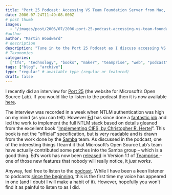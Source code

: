 ```yaml
---
title: "Port 25 Podcast: Accessing VS Team Foundation Server from Mac, UNIX or Linux through Eclipse"
date: 2006-07-24T11:49:08.000Z
# post thumb
images:
  - "/images/post/2006/07/2006-port-25-podcast-accessing-vs-team-foundation-server-from-mac-unix-or-linux-through-eclipse.jpg"
#author
author: "Martin Woodward"
# description
description: "Tune in to the Port 25 Podcast as I discuss accessing VS Team Foundation Server from Mac and Linux using Eclipse and NTLM authentication."
# Taxonomies
categories:
  ["tfs", "technology", "books", "maker", "teamprise", "web", "podcast"]
tags: ["blog", "archive"]
type: "regular" # available type (regular or featured)
draft: false
---
```


I recently did an interview for [Port 25](http://port25.technet.com/default.aspx) (the website for Microsoft’s Open Source Lab). If you would like to listen to the podcast then it is now available [here](http://port25.technet.com/archive/2006/07/21/Podcast_3A00_-Accessing-VS-Team-Foundation-Server-from-Mac_2C00_-UNIX-or-Linux-through-Eclipse.aspx).

The interview was recorded in a week when NTLM authentication was high on my mind (as you can tell). However [Ed](http://www.edwardthomson.com/blog/) has since done a [fantastic job](http://www.edwardthomson.com/blog/2006/07/teamprise_11_released.html) and led the work to implement the full NTLM stack based on details gleaned from the excellent book “[Implementing CIFS, by Christopher R. Hertel](http://ubiqx.org/cifs/Book.html)”. This book is not the “official” specification, but is very readable and is drawn from the work done by the [Samba](http://www.samba.org/) team. As discussed in the podcast, one of the interesting things I learnt it that Microsoft’s Open Source Lab’s team have actually contributed some patches into the Samba group – which is a good thing. Ed’s work has now been [released](http://www.teamprise.com/download/) in Version 1.1 of [Teamprise](http://www.teamprise.com/)[ ](http://www.teamprise.com/)– one of those new features that nobody will really notice, it _just works_.

Anyway, feel free to listen to the [podcast](http://port25.technet.com/archive/2006/07/21/Podcast_3A00_-Accessing-VS-Team-Foundation-Server-from-Mac_2C00_-UNIX-or-Linux-through-Eclipse.aspx). While I have been a keen listener to podcasts [since the beginning,](http://www.woodwardweb.com/technology/000058.html) this is the first time my voice has appeared in one (and I doubt I will make a habit of it). However, hopefully you won’t find it as painful to listen to as I did.
